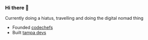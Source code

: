 ### Hi there 👋

Currently doing a hiatus, travelling and doing the digital nomad thing

- Founded [codechefs](https://codechefs.dev)
- Built [tampa devs](https://tampadevs.com)
